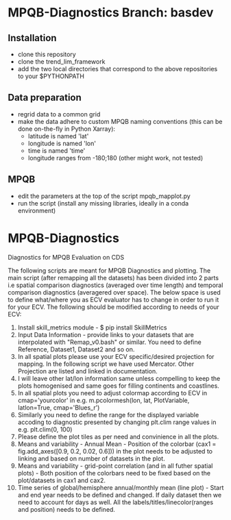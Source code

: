 # MPQB-Diagnostics Branch: basdev

Installation
------------
 - clone this repository 
 - clone the trend_lim_framework
 - add the two local directories that correspond to the above repositories to your $PYTHONPATH

Data preparation
----------------
 - regrid data to a common grid
 - make the data adhere to custom MPQB naming conventions (this can be done on-the-fly in Python Xarray):
   - latitude is named 'lat'
   - longitude is named 'lon'
   - time is named 'time'
   - longitude ranges from -180;180 (other might work, not tested)

MPQB
----------------
 - edit the parameters at the top of the script mpqb_mapplot.py
 - run the script (install any missing libraries, ideally in a conda environment)

# MPQB-Diagnostics
Diagnostics for MPQB Evaluation on CDS
 
The following scripts are meant for MPQB Diagnostics and plotting.
The main script (after remapping all the datasets) has been divided into 2 parts i.e spatial comparison diagnostics (averaged over time length) and temporal comparison diagnostics (averagered over space).
The below space is used to define what/where you as ECV evaluator has to change in order to run it for your ECV.
The following should be modified according to needs of your ECV:

1. Install skill_metrics module - $ pip install SkillMetrics
2. Input Data Information - provide links to your datasets that are interpolated with "Remap_v0.bash" or similar. You need to define Reference, Dataset1, Dataset2 and so on.
3. In all spatial plots please use your ECV specific/desired projection for mapping. In the following script we have used Mercator. Other Projection are listed and linked in documentation.
4. I will leave other lat/lon information same unless compelling to keep the plots homogenised and same goes for filling continents and coastlines.
5. In all spatial plots you need to adjust colormap according to ECV in cmap='yourcolor' in e.g. m.pcolormesh(lon, lat, PlotVariable,
             latlon=True, cmap='Blues_r')
6. Similarly you need to define the range for the displayed variable accoding to diagnostic presented by changing plt.clim range values in e.g. plt.clim(0, 100)
7. Please define the plot tiles as per need and convinience in all the plots.
8. Means and variability - Annual Mean - Position of the colorbar (cax1 = fig.add_axes([0.9, 0.2, 0.02, 0.6])) in the plot needs to be adjusted to linking and based on number of datasets in the plot.
9. Means and variability - grid-point correlation (and in all futher spatial plots) - Both position of the colorbars need to be fixed based on the plot/datasets in cax1 and cax2.
10. Time series of global/hemisphere annual/monthly mean (line plot) - Start and end year needs to be defined and changed. If daily dataset then we need to account for days as well. All the labels/titles/linecolor(ranges and position) needs to be defined.
